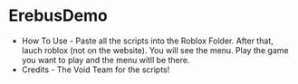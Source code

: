 # ErebusDemo
- How To Use - 
Paste all the scripts into the Roblox Folder. After that, lauch roblox (not on the website). 
You will see the menu. Play the game you want to play and the menu witll be there.
- Credits - 
The Void Team for the scripts!

